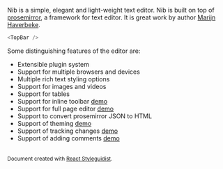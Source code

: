 Nib is a simple, elegant and light-weight text editor. Nib is built on top of <a href="http://prosemirror.net" target="_blank">prosemirror</a>, a framework for text editor. It is great work by author <a href="http://marijnhaverbeke.nl/" target="_blank">Marijn Haverbeke</a>.

```js
<TopBar />
```

Some distinguishing features of the editor are:

- Extensible plugin system
- Support for multiple browsers and devices
- Multiple rich text styling options
- Support for images and videos
- Support for tables
- Support for inline toolbar <a href="#/Demo/InlineToolbar" target="_blank">demo</a>
- Support for full page editor <a href="#/Demo/FullPage" target="_blank">demo</a>
- Support to convert prosemirror JSON to HTML
- Support of theming <a href="#/Demo/Themed" target="_blank">demo</a>
- Support of tracking changes <a href="#/Demo/Track" target="_blank">demo</a>
- Support of adding comments <a href="#/Demo/Comment" target="_blank">demo</a>

<br>

<span style="font-size: 12px;">
  Document created with <a href="https://react-styleguidist.js.org/" target="_blank">React Styleguidist</a>.
</span>
